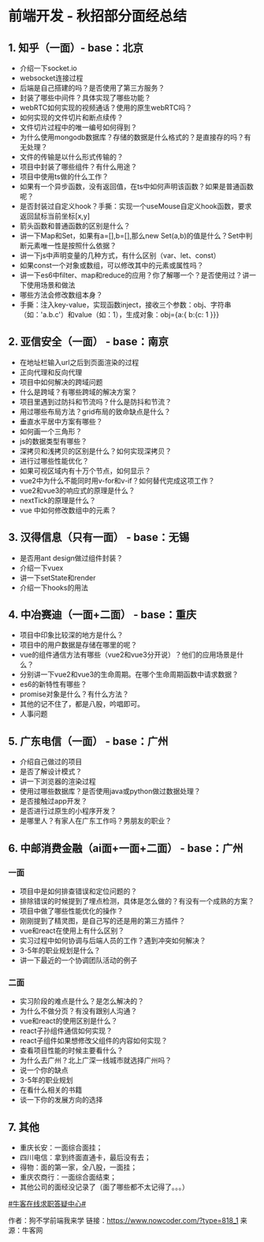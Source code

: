# 前端开发 - 秋招部分面经总结

## 1. **知乎（一面）- base：北京**

- 介绍一下socket.io
- websocket连接过程
- 后端是自己搭建的吗？是否使用了第三方服务？
- 封装了哪些中间件？具体实现了哪些功能？
- webRTC如何实现的视频通话？使用的原生webRTC吗？
- 如何实现的文件切片和断点续传？
- 文件切片过程中的唯一编号如何得到？
- 为什么使用mongodb数据库？存储的数据是什么格式的？是直接存的吗？有无处理？
- 文件的传输是以什么形式传输的？
- 项目中封装了哪些组件？有什么用途？
- 项目中使用ts做的什么工作？
- 如果有一个异步函数，没有返回值，在ts中如何声明该函数？如果是普通函数呢？
- 是否封装过自定义hook？手撕：实现一个useMouse自定义hook函数，要求返回鼠标当前坐标[x,y]
- 箭头函数和普通函数的区别是什么？
- 讲一下Map和Set，如果有a=[],b=[],那么new Set(a,b)的值是什么？Set中判断元素唯一性是按照什么依据？
- 讲一下js中声明变量的几种方式，有什么区别（var、let、const）
- 如果const一个对象或数组，可以修改其中的元素或属性吗？
- 讲一下es6中filter、map和reduce的应用？你了解哪一个？是否使用过？讲一下使用场景和做法
- 哪些方法会修改数组本身？
- 手撕：注入key-value，实现函数inject，接收三个参数：obj、字符串（如：'a.b.c'）和value（如：1），生成对象：obj={a:{ b:{c: 1 }}}

## 2. **亚信安全（一面） -  base：南京**

- 在地址栏输入url之后到页面渲染的过程
- 正向代理和反向代理
- 项目中如何解决的跨域问题
- 什么是跨域？有哪些跨域的解决方案？
- 项目里遇到过防抖和节流吗？什么是防抖和节流？
- 用过哪些布局方法？grid布局的致命缺点是什么？
- 垂直水平居中方案有哪些？
- 如何画一个三角形？
- js的数据类型有哪些？
- 深拷贝和浅拷贝的区别是什么？如何实现深拷贝？
- 进行过哪些性能优化？
- 如果可视区域内有十万个节点，如何显示？
- vue2中为什么不能同时用v-for和v-if？如何替代完成这项工作？
- vue2和vue3的响应式的原理是什么？
- nextTick的原理是什么？
- vue 中如何修改数组中的元素？

## 3. **汉得信息（只有一面） - base：无锡**

- 是否用ant design做过组件封装？
- 介绍一下vuex
- 讲一下setState和render
- 介绍一下hooks的用法

## 4. 中冶赛迪（一面+二面） - base：重庆

- 项目中印象比较深的地方是什么？
- 项目中的用户数据是存储在哪里的呢？
- vue的组件通信方法有哪些（vue2和vue3分开说）？他们的应用场景是什么？
- 分别讲一下vue2和vue3的生命周期。在哪个生命周期函数中请求数据？
- es6的新特性有哪些？
- promise对象是什么？有什么方法？
- 其他的记不住了，都是八股，吟唱即可。
- 人事问题

## 5. 广东电信（一面） - base：广州

- 介绍自己做过的项目
- 是否了解设计模式？
- 讲一下浏览器的渲染过程
- 使用过哪些数据库？是否使用java或python做过数据处理？
- 是否接触过app开发？
- 是否进行过原生的小程序开发？
- 是哪里人？有家人在广东工作吗？男朋友的职业？

## 6. 中邮消费金融（ai面+一面+二面） - base：广州

### 一面

- 项目中是如何排查错误和定位问题的？
- 排除错误的时候提到了埋点检测，具体是怎么做的？有没有一个成熟的方案？
- 项目中做了哪些性能优化的操作？
- 刚刚提到了精灵图，是自己写的还是用的第三方插件？
- vue和react在使用上有什么区别？
- 实习过程中如何协调与后端人员的工作？遇到冲突如何解决？
- 3-5年的职业规划是什么？
- 讲一下最近的一个协调团队活动的例子

### 二面

- 实习阶段的难点是什么？是怎么解决的？
- 为什么不做分页？有没有跟别人沟通？
- vue和react的使用区别是什么？
- react子孙组件通信如何实现？
- react子组件如果想修改父组件的内容如何实现？
- 查看项目性能的时候主要看什么？
- 为什么去广州？北上广深一线城市就选择广州吗？
- 说一个你的缺点
- 3-5年的职业规划
- 在看什么相关的书籍
- 谈一下你的发展方向的选择

## 7. 其他

- 重庆长安：一面综合面挂；
- 四川电信：拿到终面直通卡，最后没有去；
- 得物：面的第一家，全八股，一面挂；
- 重庆农商行：一面综合面结束；
- 其他公司的面经没记录了（面了哪些都不太记得了。。。）

[#牛客在线求职答疑中心#]()



作者：狗不学前端我来学
链接：https://www.nowcoder.com/?type=818_1
来源：牛客网